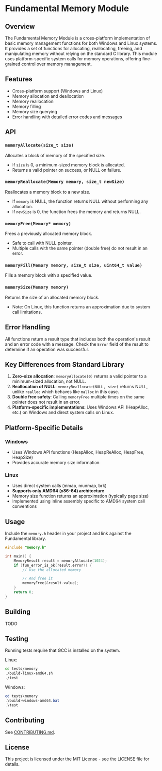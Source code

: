 # Fundamental Memory Module

## Overview

The Fundamental Memory Module is a cross-platform implementation of basic memory management functions for both Windows and Linux systems. It provides a set of functions for allocating, reallocating, freeing, and manipulating memory without relying on the standard C library. This module uses platform-specific system calls for memory operations, offering fine-grained control over memory management.

## Features

- Cross-platform support (Windows and Linux)
- Memory allocation and deallocation
- Memory reallocation
- Memory filling
- Memory size querying
- Error handling with detailed error codes and messages

## API

### `memoryAllocate(size_t size)`

Allocates a block of memory of the specified size.

- If `size` is 0, a minimum-sized memory block is allocated.
- Returns a valid pointer on success, or NULL on failure.

### `memoryReallocate(Memory memory, size_t newSize)`

Reallocates a memory block to a new size.

- If `memory` is NULL, the function returns NULL without performing any allocation.
- If `newSize` is 0, the function frees the memory and returns NULL.

### `memoryFree(Memory* memory)`

Frees a previously allocated memory block.

- Safe to call with NULL pointer.
- Multiple calls with the same pointer (double free) do not result in an error.

### `memoryFill(Memory memory, size_t size, uint64_t value)`

Fills a memory block with a specified value.

### `memorySize(Memory memory)`

Returns the size of an allocated memory block.

- Note: On Linux, this function returns an approximation due to system call limitations.

## Error Handling

All functions return a result type that includes both the operation's result and an error code with a message. Check the `Error` field of the result to determine if an operation was successful.

## Key Differences from Standard Library

1. **Zero-size allocation**: `memoryAllocate(0)` returns a valid pointer to a minimum-sized allocation, not NULL.
2. **Reallocation of NULL**: `memoryReallocate(NULL, size)` returns NULL, unlike `realloc` which behaves like `malloc` in this case.
3. **Double free safety**: Calling `memoryFree` multiple times on the same pointer does not result in an error.
4. **Platform-specific implementations**: Uses Windows API (HeapAlloc, etc.) on Windows and direct system calls on Linux.

## Platform-Specific Details

### Windows
- Uses Windows API functions (HeapAlloc, HeapReAlloc, HeapFree, HeapSize)
- Provides accurate memory size information

### Linux
- Uses direct system calls (mmap, munmap, brk)
- **Supports only AMD64 (x86-64) architecture**
- Memory size function returns an approximation (typically page size)
- Implemented using inline assembly specific to AMD64 system call conventions

## Usage

Include the `memory.h` header in your project and link against the Fundamental library.

```C
#include "memory.h" 

int main() {
    MemoryResult result = memoryAllocate(1024);
    if (fun_error_is_ok(result.error)) {
        // Use the allocated memory

        // And free it
        memoryFree(&result.value);
    }
    return 0;
}
```

## Building

TODO

## Testing

Running tests require that GCC is installed on the system.

Linux:
```sh
cd tests/memory
./build-linux-amd64.sh
./test
```

Windows:
```powershell
cd tests\memory
.\build-windows-amd64.bat
.\test
```

## Contributing

See [CONTRIBUTING.md](../CONTRIBUTING.md).

## License

This project is licensed under the MIT License - see the [LICENSE](../LICENSE) file for details.
